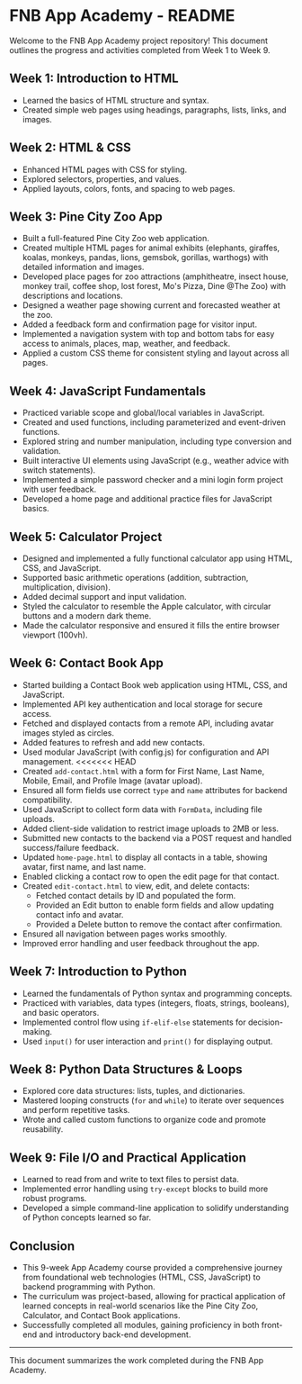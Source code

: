 # FNB App Academy - README

Welcome to the FNB App Academy project repository! This document outlines the progress and activities completed from Week 1 to Week 9.

## Week 1: Introduction to HTML
- Learned the basics of HTML structure and syntax.
- Created simple web pages using headings, paragraphs, lists, links, and images.

## Week 2: HTML & CSS
- Enhanced HTML pages with CSS for styling.
- Explored selectors, properties, and values.
- Applied layouts, colors, fonts, and spacing to web pages.

## Week 3: Pine City Zoo App
- Built a full-featured Pine City Zoo web application.
- Created multiple HTML pages for animal exhibits (elephants, giraffes, koalas, monkeys, pandas, lions, gemsbok, gorillas, warthogs) with detailed information and images.
- Developed place pages for zoo attractions (amphitheatre, insect house, monkey trail, coffee shop, lost forest, Mo's Pizza, Dine @The Zoo) with descriptions and locations.
- Designed a weather page showing current and forecasted weather at the zoo.
- Added a feedback form and confirmation page for visitor input.
- Implemented a navigation system with top and bottom tabs for easy access to animals, places, map, weather, and feedback.
- Applied a custom CSS theme for consistent styling and layout across all pages.

## Week 4: JavaScript Fundamentals
- Practiced variable scope and global/local variables in JavaScript.
- Created and used functions, including parameterized and event-driven functions.
- Explored string and number manipulation, including type conversion and validation.
- Built interactive UI elements using JavaScript (e.g., weather advice with switch statements).
- Implemented a simple password checker and a mini login form project with user feedback.
- Developed a home page and additional practice files for JavaScript basics.

## Week 5: Calculator Project
- Designed and implemented a fully functional calculator app using HTML, CSS, and JavaScript.
- Supported basic arithmetic operations (addition, subtraction, multiplication, division).
- Added decimal support and input validation.
- Styled the calculator to resemble the Apple calculator, with circular buttons and a modern dark theme.
- Made the calculator responsive and ensured it fills the entire browser viewport (100vh).

## Week 6: Contact Book App
- Started building a Contact Book web application using HTML, CSS, and JavaScript.
- Implemented API key authentication and local storage for secure access.
- Fetched and displayed contacts from a remote API, including avatar images styled as circles.
- Added features to refresh and add new contacts.
- Used modular JavaScript (with config.js) for configuration and API management.
<<<<<<< HEAD
- Created `add-contact.html` with a form for First Name, Last Name, Mobile, Email, and Profile Image (avatar upload).
- Ensured all form fields use correct `type` and `name` attributes for backend compatibility.
- Used JavaScript to collect form data with `FormData`, including file uploads.
- Added client-side validation to restrict image uploads to 2MB or less.
- Submitted new contacts to the backend via a POST request and handled success/failure feedback.
- Updated `home-page.html` to display all contacts in a table, showing avatar, first name, and last name.
- Enabled clicking a contact row to open the edit page for that contact.
- Created `edit-contact.html` to view, edit, and delete contacts:
   - Fetched contact details by ID and populated the form.
   - Provided an Edit button to enable form fields and allow updating contact info and avatar.
   - Provided a Delete button to remove the contact after confirmation.
- Ensured all navigation between pages works smoothly.
- Improved error handling and user feedback throughout the app.

## Week 7: Introduction to Python
- Learned the fundamentals of Python syntax and programming concepts.
- Practiced with variables, data types (integers, floats, strings, booleans), and basic operators.
- Implemented control flow using `if-elif-else` statements for decision-making.
- Used `input()` for user interaction and `print()` for displaying output.

## Week 8: Python Data Structures & Loops
- Explored core data structures: lists, tuples, and dictionaries.
- Mastered looping constructs (`for` and `while`) to iterate over sequences and perform repetitive tasks.
- Wrote and called custom functions to organize code and promote reusability.

## Week 9: File I/O and Practical Application
- Learned to read from and write to text files to persist data.
- Implemented error handling using `try-except` blocks to build more robust programs.
- Developed a simple command-line application to solidify understanding of Python concepts learned so far.

## Conclusion
- This 9-week App Academy course provided a comprehensive journey from foundational web technologies (HTML, CSS, JavaScript) to backend programming with Python.
- The curriculum was project-based, allowing for practical application of learned concepts in real-world scenarios like the Pine City Zoo, Calculator, and Contact Book applications.
- Successfully completed all modules, gaining proficiency in both front-end and introductory back-end development.

---

This document summarizes the work completed during the FNB App Academy.
